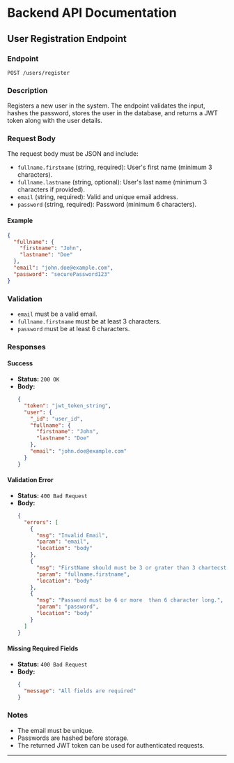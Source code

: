# Backend API Documentation

## User Registration Endpoint

### Endpoint

`POST /users/register`

### Description

Registers a new user in the system. The endpoint validates the input, hashes the password, stores the user in the database, and returns a JWT token along with the user details.

### Request Body

The request body must be JSON and include:

- `fullname.firstname` (string, required): User's first name (minimum 3 characters).
- `fullname.lastname` (string, optional): User's last name (minimum 3 characters if provided).
- `email` (string, required): Valid and unique email address.
- `password` (string, required): Password (minimum 6 characters).

#### Example

```json
{
  "fullname": {
    "firstname": "John",
    "lastname": "Doe"
  },
  "email": "john.doe@example.com",
  "password": "securePassword123"
}
```

### Validation

- `email` must be a valid email.
- `fullname.firstname` must be at least 3 characters.
- `password` must be at least 6 characters.

### Responses

#### Success

- **Status:** `200 OK`
- **Body:**
  ```json
  {
    "token": "jwt_token_string",
    "user": {
      "_id": "user_id",
      "fullname": {
        "firstname": "John",
        "lastname": "Doe"
      },
      "email": "john.doe@example.com"
    }
  }
  ```

#### Validation Error

- **Status:** `400 Bad Request`
- **Body:**
  ```json
  {
    "errors": [
      {
        "msg": "Invalid Email",
        "param": "email",
        "location": "body"
      },
      {
        "msg": "FirstName should must be 3 or grater than 3 chartecster long",
        "param": "fullname.firstname",
        "location": "body"
      },
      {
        "msg": "Password must be 6 or more  than 6 character long.",
        "param": "password",
        "location": "body"
      }
    ]
  }
  ```

#### Missing Required Fields

- **Status:** `400 Bad Request`
- **Body:**
  ```json
  {
    "message": "All fields are required"
  }
  ```

### Notes

- The email must be unique.
- Passwords are hashed before storage.
- The returned JWT token can be used for authenticated requests.

---